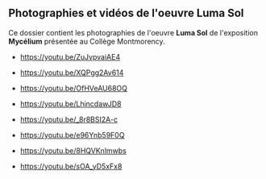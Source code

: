 ## Photographies et vidéos de l'oeuvre Luma Sol ##

Ce dossier contient les photographies de l'oeuvre **Luma Sol** de l'exposition **Mycélium** présentée au Collège Montmorency.
<br>
* https://youtu.be/ZuJvpvaiAE4

* https://youtu.be/XQPgg2Av614

* https://youtu.be/OfHVeAU68OQ

* https://youtu.be/LhjncdawJD8

* https://youtu.be/_8r8BSI2A-c

* https://youtu.be/e96Ynb59F0Q

* https://youtu.be/8HQVKnlmwbs

* https://youtu.be/sOA_yD5xFx8

